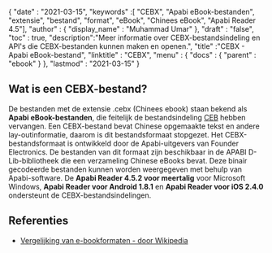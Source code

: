 {
  "date" : "2021-03-15",
  "keywords" :[ "CEBX", "Apabi eBook-bestanden", "extensie", "bestand", "format", "eBook", "Chinees eBook", "Apabi Reader 4.5"],
  "author" : {
    "display_name" : "Muhammad Umar"
},
  "draft" : "false",
  "toc" : true,
  "description":"Meer informatie over CEBX-bestandsindeling en API's die CEBX-bestanden kunnen maken en openen.",
  "title" :"CEBX - Apabi eBook-bestand",
  "linktitle" : "CEBX",
  "menu" : {
    "docs" : {
      "parent" : "ebook"
}
},
  "lastmod" : "2021-03-15"
}

## Wat is een CEBX-bestand?

De bestanden met de extensie .cebx (Chinees ebook) staan bekend als **Apabi eBook-bestanden**, die feitelijk de bestandsindeling [CEB](/nl/ebook/ceb/) hebben vervangen. Een CEBX-bestand bevat Chinese opgemaakte tekst en andere lay-outinformatie, daarom is dit bestandsformaat stopgezet. Het CEBX-bestandsformaat is ontwikkeld door de Apabi-uitgevers van Founder Electronics. De bestanden van dit formaat zijn beschikbaar in de APABI D-Lib-bibliotheek die een verzameling Chinese eBooks bevat. Deze binair gecodeerde bestanden kunnen worden weergegeven met behulp van Apabi-software. De **Apabi Reader 4.5.2 voor meertalig** voor Microsoft Windows, **Apabi Reader voor Android 1.8.1** en **Apabi Reader voor iOS 2.4.0** ondersteunt de CEBX-bestandsindelingen.

## Referenties

* [Vergelijking van e-bookformaten - door Wikipedia](https://en.wikipedia.org/wiki/Comparison_of_e-book_formats)

